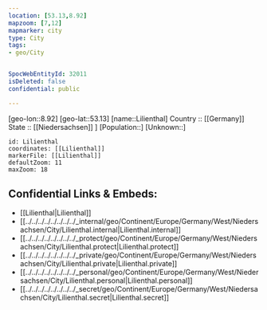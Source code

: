 ```yaml
---
location: [53.13,8.92] 
mapzoom: [7,12] 
mapmarker: city 
type: City
tags:
- geo/City


SpocWebEntityId: 32011
isDeleted: false
confidential: public

---
```

[geo-lon::8.92] 
[geo-lat::53.13] 
[name::Lilienthal] 
Country :: [[Germany]]  
State :: [[Niedersachsen]] ] 
[Population::] 
[Unknown::] 


```leaflet
id: Lilienthal
coordinates: [[Lilienthal]] 
markerFile: [[Lilienthal]] 
defaultZoom: 11 
maxZoom: 18
```


## Confidential Links & Embeds: 
- [[Lilienthal|Lilienthal]]  
- [[../../../../../../../../_internal/geo/Continent/Europe/Germany/West/Niedersachsen/City/Lilienthal.internal|Lilienthal.internal]] 
- [[../../../../../../../../_protect/geo/Continent/Europe/Germany/West/Niedersachsen/City/Lilienthal.protect|Lilienthal.protect]] 
- [[../../../../../../../../_private/geo/Continent/Europe/Germany/West/Niedersachsen/City/Lilienthal.private|Lilienthal.private]] 
- [[../../../../../../../../_personal/geo/Continent/Europe/Germany/West/Niedersachsen/City/Lilienthal.personal|Lilienthal.personal]] 
- [[../../../../../../../../_secret/geo/Continent/Europe/Germany/West/Niedersachsen/City/Lilienthal.secret|Lilienthal.secret]] 
